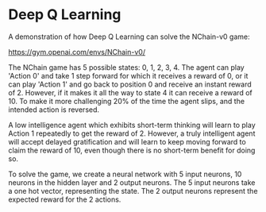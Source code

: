 # Deep Q Learning
A demonstration of how Deep Q Learning can solve the NChain-v0 game:

https://gym.openai.com/envs/NChain-v0/

The NChain game has 5 possible states: 0, 1, 2, 3, 4. The agent can play 'Action 0' and take 1 step forward for which it receives a reward of 0, or it can play 'Action 1' and go back to position 0 and receive an instant reward of 2. However, if it makes it all the way to state 4 it can receive a reward of 10. To make it more challenging 20% of the time the agent slips, and the intended action is reversed.

A low intelligence agent which exhibits short-term thinking will learn to play Action 1 repeatedly to get the reward of 2. However, a truly intelligent agent will accept delayed gratification and will learn to keep moving forward to claim the reward of 10, even though there is no short-term benefit for doing so.

To solve the game, we create a neural network with 5 input neurons, 10 neurons in the hidden layer and 2 output neurons. The 5 input neurons take a one hot vector, representing the state. The 2 output neurons represent the expected reward for the 2 actions.
